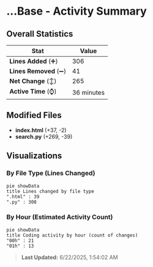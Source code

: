 # ...Base - Activity Summary 

## Overall Statistics

| Stat                   | Value                                                             |
| ---------------------- | ----------------------------------------------------------------- |
| **Lines Added** (➕)   | 306                                          |
| **Lines Removed** (➖) | 41                                        |
| **Net Change** (↕)    | 265                |
| **Active Time** (⌚)   | 36 minutes |


## Modified Files
- **index.html** (+37, -2)
- **search.py** (+269, -39)

## Visualizations

### By File Type (Lines Changed)

```mermaid
pie showData
title Lines changed by file type
".html" : 39
".py" : 308
```

### By Hour (Estimated Activity Count)

```mermaid
pie showData
title Coding activity by hour (count of changes)
"00h" : 21
"01h" : 13
```


> **Last Updated:** 6/22/2025, 1:54:02 AM
